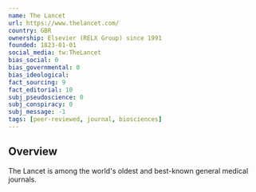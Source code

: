 ```yaml
---
name: The Lancet
url: https://www.thelancet.com/
country: GBR
ownership: Elsevier (RELX Group) since 1991
founded: 1823-01-01
social_media: tw:TheLancet
bias_social: 0
bias_governmental: 0
bias_ideological:
fact_sourcing: 9
fact_editorial: 10
subj_pseudoscience: 0
subj_conspiracy: 0
subj_message: -1
tags: [peer-reviewed, journal, biosciences]
---
```


## Overview

The Lancet is among the world's oldest and best-known general medical journals.
